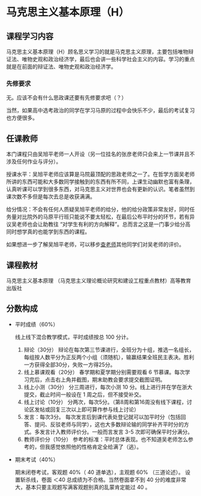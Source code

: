 # 马克思主义基本原理（H）

## 课程学习内容

马克思主义基本原理（H）顾名思义学习的就是马克思主义原理，主要包括唯物辩证法、唯物史观和政治经济学，最后也会讲一些科学社会主义的内容。学习的重点就是在前面的辩证法、唯物史观和政治经济学。

### 先修要求

无。应该不会有什么思政课还要有先修要求吧（？）

当然，如果高中选考政治的同学在学习马原的过程中会快乐不少，最后的考试复习也方便很多。

## 任课教师

本门课程只由吴旭平老师一人开设（另一位挂名的张彦老师只会来上一节课并且不涉及任何作业与评分）。

授课水平：吴旭平老师应该算是马院最顶配的思政老师之一了。在哲学方面吴老师所讲的东西可能和大多数同学接触到的东西有所不同，上课生动幽默也富有条理，认真听课可以学到很多东西，对马克思主义对世界也会有更新的认识。笔者虽然到课次数不多但是每次去总是收获满满。

给分情况：不会有任何人质疑吴旭平老师的给分，他的给分政策非常友好，同时任务量对比院外的马原平行班只能说不要太轻松，在最后公布平时分的环节，若有异议吴老师也会让助教往 “对学生有利的方向解释”。总而言之这是一门事少给分高同时想学真的也能学到东西的课程。

如果想进一步了解吴旭平老师，可以移步[查老师](https://chalaoshi.2799web.com/t/1112/)其他同学们对吴老师的评价。

## 课程教材

马克思主义基本原理 （马克思主义理论概论研究和建设工程重点教材）高等教育出版社

## 分数构成

* 平时成绩（60%）

    线上线下混合教学模式，平时成绩按总 100 分计。
    1. 辩论（30分）
        辩论在每次第三节课进行，全班分为十组，推选一名组长，每组按人数平分为正反两个小组（须随机），输赢结果全班民主表决。胜利一方获得全部30分，失败一方得25分。
    2. 线上慕课观看（20分）
        春学期和夏学期分别需要观看 6 节慕课。每次学习完后，点击右上角并截图，期末助教会要求提交截图证明。
    3. 线上小测（30分）
        分三周进行，每次小测 10 分。线上进行并在学在浙大提交，截止时间一般设在 1 周之后，但不接受补交。
    4. 线上讨论（10分）
        分两次，每次5分。（第8周和第16周没有线下课程，讨论区发帖或回复三次以上即可算作参与线上讨论）
    5. 发言：每次3分。
        每次发言后到课代表处登记就可以加平时分（包括回答、提问、反驳老师与同学），这也大多数辩论输的同学补齐平时分的方式。多发言计入教师评价分。一般而言发言 3-5 次即可确保平时分满分。
    6. 教师评价分（10分）
        参考的标准：平时总体表现。也不知道吴老师怎么参考的，但我感觉依照他的性格肯定全给满了（逃）。

* 期末考试（40%）

    期末闭卷考试，客观题 40%（ 40 道单选），主观题 60% （三道论述）。
    设置斩杀线，卷面 ＜40 总成绩为不合格。当然卷面拿不到 40 分的难度非常大，基本只要主观题写满客观题别真的乱蒙肯定能过 40 。
